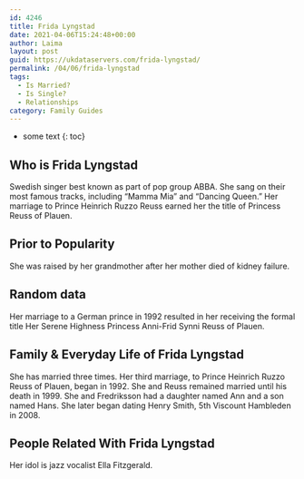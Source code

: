 ```yaml
---
id: 4246
title: Frida Lyngstad
date: 2021-04-06T15:24:48+00:00
author: Laima
layout: post
guid: https://ukdataservers.com/frida-lyngstad/
permalink: /04/06/frida-lyngstad
tags:
  - Is Married?
  - Is Single?
  - Relationships
category: Family Guides
---
```


* some text
{: toc}


## Who is Frida Lyngstad
                  
                  
                  
Swedish singer best known as part of pop group ABBA. She sang on their most famous tracks, including &#8220;Mamma Mia&#8221; and &#8220;Dancing Queen.&#8221; Her marriage to Prince Heinrich Ruzzo Reuss earned her the title of Princess Reuss of Plauen. 
                  
              
            
              
            
                
                
                
## Prior to Popularity
                  
                  
                  
She was raised by her grandmother after her mother died of kidney failure.
                  
              
            
              
            
                
                
                
## Random data
                  
                  
                  
Her marriage to a German prince in 1992 resulted in her receiving the formal title Her Serene Highness Princess Anni-Frid Synni Reuss of Plauen.
                  
              
            
              
            
                
                
                
## Family & Everyday Life of Frida Lyngstad
                  
                  
                  
She has married three times. Her third marriage, to Prince Heinrich Ruzzo Reuss of Plauen, began in 1992. She and Reuss remained married until his death in 1999. She and Fredriksson had a daughter named Ann and a son named Hans. She later began dating Henry Smith, 5th Viscount Hambleden in 2008. 
                  
              
            
              
            
                
                
                
## People Related With Frida Lyngstad
                  
                  
                  
Her idol is jazz vocalist Ella Fitzgerald.
                  
              
            
              
            
                
              
            
              
              
            
            
              
            
          
          
          